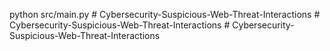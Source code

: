 python src/main.py  #   C y b e r s e c u r i t y - S u s p i c i o u s - W e b - T h r e a t - I n t e r a c t i o n s  
 #   C y b e r s e c u r i t y - S u s p i c i o u s - W e b - T h r e a t - I n t e r a c t i o n s  
 #   C y b e r s e c u r i t y - S u s p i c i o u s - W e b - T h r e a t - I n t e r a c t i o n s  
 